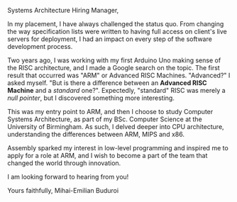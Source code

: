 Systems Architecture Hiring Manager,

In my placement, I have always challenged the status quo. From changing the way specification lists were written to having full access on client's live servers for deployment, I had an impact on every step of the software development process.

Two years ago, I was working with my first Arduino Uno making sense of the RISC architecture, and I made a Google search on the topic. The first result that occurred was "ARM" or Advanced RISC Machines. "Advanced?" I asked myself. "But is there a difference between an __Advanced RISC Machine__ and a _standard_ one?". Expectedly, "standard" RISC was merely a _null pointer_, but I discovered something more interesting.  

This was my entry point to ARM, and then I choose to study Computer Systems Architecture, as part of my BSc. Computer Science at the University of Birmingham. As such, I delved deeper into CPU architecture, understanding the differences between ARM, MIPS and x86.

Assembly sparked my interest in low-level programming and inspired me to apply for a role at ARM, and I wish to become a part of the team that changed the world through innovation.

I am looking forward to hearing from you!

Yours faithfully,
Mihai-Emilian Buduroi
